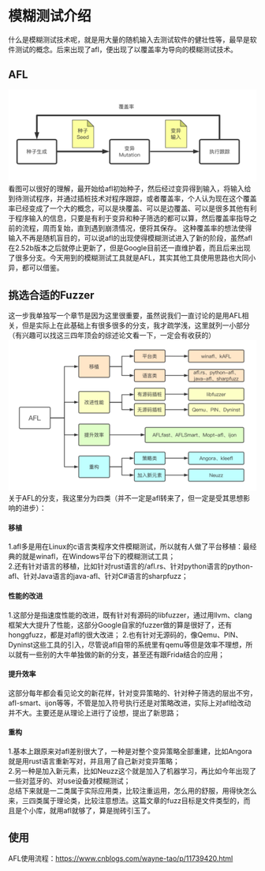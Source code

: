 # 模糊测试介绍
什么是模糊测试技术呢，就是用大量的随机输入去测试软件的健壮性等，最早是软件测试的概念。后来出现了afl，便出现了以覆盖率为导向的模糊测试技术。  

## AFL
![img](../img/AFL流程.png)  
看图可以很好的理解，最开始给afl初始种子，然后经过变异得到输入，将输入给到待测试程序，并通过插桩技术对程序跟踪，或者覆盖率，个人认为现在这个覆盖率已经变成了一个大的概念，可以是块覆盖、可以是边覆盖、可以是很多其他有利于程序输入的信息，只要是有利于变异和种子筛选的都可以算，然后覆盖率指导之前的流程，周而复始，直到遇到崩溃情况，便将其保存。
这种覆盖率的想法使得输入不再是随机盲目的，可以说afl的出现使得模糊测试进入了新的阶段，虽然afl在2.52b版本之后就停止更新了，但是Google目前还一直维护着，而且后来出现了很多分支。今天用到的模糊测试工具就是AFL，其实其他工具使用思路也大同小异，都可以借鉴。  

## 挑选合适的Fuzzer  
这一步我单独写一个章节是因为这里很重要，虽然说我们一直讨论的是用AFL相关，但是实际上在此基础上有很多很多的分支，我才疏学浅，这里就列一小部分（有兴趣可以找这三四年顶会的综述论文看一下，一定会有收获的）  
![AFL分支](../img/AFL分支.png)  
关于AFL的分支，我这里分为四类（并不一定是afl转来了，但一定是受其思想影响的进步）：  
#### 移植
1.afl多是用在Linux的c语言类程序文件模糊测试，所以就有人做了平台移植：最经典的就是winafl，在Windows平台下的模糊测试工具；  
2.还有针对语言的移植，比如针对rust语言的/afl.rs、针对python语言的python-afl、针对Java语言的java-afl、针对C#语言的sharpfuzz；  
#### 性能的改进
1.这部分是指速度性能的改进，既有针对有源码的libfuzzer，通过用llvm、clang框架大大提升了性能，这部分Google自家的fuzzer做的算是很好了，还有honggfuzz，都是对afl的很大改进；
2.也有针对无源码的，像Qemu、PIN、Dyninst这些工具的引入，尽管说afl自带的系统里有qemu等但是效率不理想，所以就有一些别的大牛单独做的新的分支，甚至还有跟Frida结合的应用；  
#### 提升效率
这部分每年都会看见论文的新花样，针对变异策略的、针对种子筛选的层出不穷，afl-smart、ijon等等，不管是加入符号执行还是对策略改进，实际上对afl给改动并不大。主要还是从理论上进行了设想，提出了新思路；  
#### 重构
1.基本上跟原来对afl差别很大了，一种是对整个变异策略全部重建，比如Angora就是用rust语言重新写对，并且用了自己新对变异策略；  
2.另一种是加入新元素，比如Neuzz这个就是加入了机器学习，再比如今年出现了一些对蓝牙的、对use设备对模糊测试；  
总结下来就是一二类属于实际应用类，比较注重运用，怎么用的舒服，用得快怎么来，三四类属于理论类，比较注意想法。这篇文章的fuzz目标是文件类型的，而且是个小库，就用afl就够了，算是抛砖引玉了。  

## 使用
AFL使用流程：https://www.cnblogs.com/wayne-tao/p/11739420.html  

